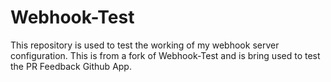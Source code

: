 # Webhook-Test
This repository is used to test the working of my webhook server configuration. 
This is from a fork of Webhook-Test and is bring used to test the PR Feedback Github App.
